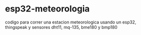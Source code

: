 # esp32-meteorologia
codigo para correr una estacion meteorologica usando un esp32, thingspeak y sensores dht11, mq-135, bme180 y bmp180
